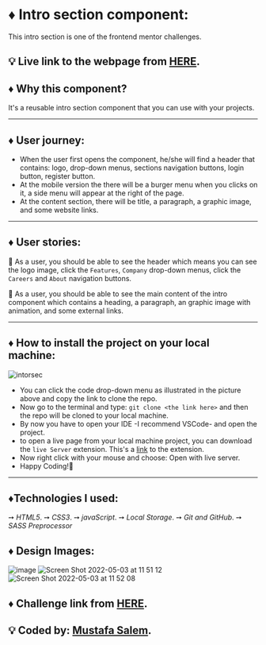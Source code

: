 # ♦ Intro section component:
This intro section is one of the frontend mentor challenges.


## 💡 Live link to the webpage from [HERE](https://moustf.github.io/intro-section/).

## ♦ Why this component?
It's a reusable intro section component that you can use with
your projects.

---

## ♦ User journey:
- When the user first opens the component, he/she will find a header that contains: logo, drop-down menus, sections navigation buttons, login button, register button.
- At the mobile version the there will be a burger menu when you clicks on it, a side menu will appear at the right of the page.
- At the content section, there will be title, a paragraph, a graphic image, and some website links.

---

## ♦ User stories: 
 📍  As a user, you should be able to see the header which means you can see the logo image, click the `Features`, `Company` drop-down menus, click the `Careers` and `About` navigation buttons.

 📍  As a user, you should be able to see the main content of the intro component which contains a heading, a paragraph, an graphic image with animation, and some external links.
 
---
 
## ♦ How to install the project on your local machine:

![intorsec](https://user-images.githubusercontent.com/77394697/165772364-4591ff68-4df7-416a-85eb-f844d74be612.PNG)

- You can click the code drop-down menu as illustrated in the picture above and copy the link to clone the repo.
- Now go to the terminal and type: `git clone <the link here>` and then the repo will be cloned to your local machine.
- By now you have to open your IDE -I recommend VSCode- and open the project.
- to open a live page from your local machine project, you can download the `live Server` extension. This's a [link](https://marketplace.visualstudio.com/items?itemName=ritwickdey.LiveServer) to the extension.
- Now right click with your mouse and choose: Open with live server.
- Happy Coding!🤞
- ---

## ♦Technologies I used:
➙ *HTML5*.
➙ *CSS3*.
➙ *javaScript*.
➙ *Local Storage*.
➙ *Git and GitHub*.
➙ *SASS Preprocessor*

## ♦ Design Images:

![image](https://user-images.githubusercontent.com/77394697/166426604-4dae66fb-7965-439c-a6ab-d43e9303875f.png)
![Screen Shot 2022-05-03 at 11 51 12](https://user-images.githubusercontent.com/77394697/166427081-8143f8cc-5d7e-43df-b3be-6ae00b30418e.png)
![Screen Shot 2022-05-03 at 11 52 08](https://user-images.githubusercontent.com/77394697/166427207-8ce9f7d2-ddbf-42b7-8161-fb4f93320ab2.png)

## ♦ Challenge link from [HERE](https://www.frontendmentor.io/challenges/intro-section-with-dropdown-navigation-ryaPetHE5/hub/intro-section-with-dropdown-navigation-Syeu-NEHc).

## 💡 Coded by: [Mustafa Salem](https://github.com/moustf).

